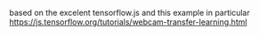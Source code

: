 based on the excelent tensorflow.js and this example in particular https://js.tensorflow.org/tutorials/webcam-transfer-learning.html
